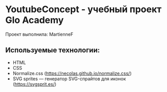 # YoutubeConcept - учебный проект Glo Academy
Проект выполнила: MartienneF

## Используемые технологии:
- HTML
- CSS
- Normalize.css (https://necolas.github.io/normalize.css/)
- SVG sprites — генератор SVG-спрайтов для иконок (https://svgsprit.es/)
